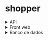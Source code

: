# shopper

<details>
<summary>API</summary>
  
- https://shopper-0tsi.onrender.com/api

| Metodo |  Rota | Descricao |
|---|---|---|
| POST | user/create-driver | cadastrar motorista no banco |
| POST | user/create-passenger | cadastrar passageiro no banco |
| POST | user/create-vehicle | cadastrar veículo no banco |
| GET | user/driver | listar motoristas |
| GET | user/passenger | listar passageiros |
| GET | user/vehicle | listar veículos |
| POST | ride/estimate | calcula o trajeto e mostra o motorista |
| PATCH | ride/confirm | salva a viagem no banco |
| PATCH | {driver_id}/ride/{customer_id} | busca historico de viagens |

- Integrado aos serviços do google: Directions API, Routes API

</details>

<details>
<summary>Front web</summary>
  
- https://shopper-ashy-three.vercel.app/
- Integrado aos serviços do google: Directions API, Maps API

</details>


<details>
<summary>Banco de dados</summary>
  
- banco postgres SQL


</details>

